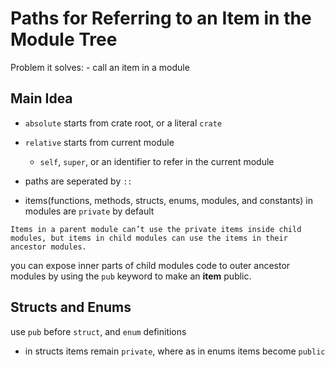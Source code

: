 # Paths for Referring to an Item in the Module Tree

Problem it solves:
    - call an item in a module

## Main Idea

- `absolute` starts from crate root, or a literal `crate`
- `relative` starts from current module
  - `self`, `super`, or an identifier to refer in the current module

- paths are seperated by `::`
- items(functions, methods, structs, enums, modules, and constants) in modules are `private` by default

`Items in a parent module can’t use the private items inside child modules, but items in child modules can use the items in their ancestor modules.`

you can expose inner parts of child modules code to outer ancestor modules by using the `pub` keyword to make an **item** public.


## Structs and Enums

use `pub` before `struct`, and `enum` definitions

- in structs items remain `private`, where as in enums items become `public`